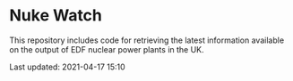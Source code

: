 # Nuke Watch

This repository includes code for retrieving the latest information available on the output of EDF nuclear power plants in the UK.

Last updated: 2021-04-17 15:10